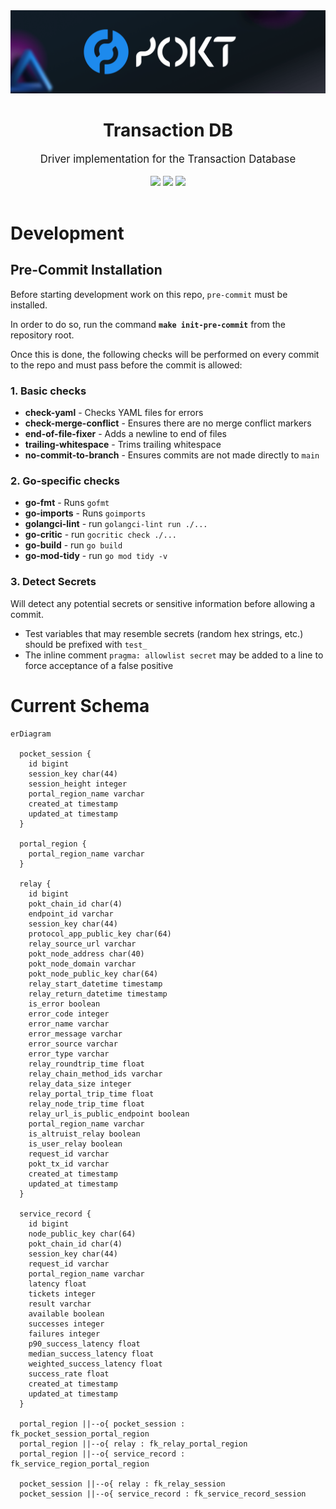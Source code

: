 <div align="center">
    <img src=".github/banner.png" alt="Pocket Network logo" width="600"/>
    <!-- TODO Rename header -->
    <h1>Transaction DB</h1>
    <big>Driver implementation for the Transaction Database</big>
    <div>
    <br/>
        <a href="https://github.com/pokt-foundation/transaction-db/pulse"><img src="https://img.shields.io/github/last-commit/pokt-foundation/transaction-db.svg"/></a>
        <a href="https://github.com/pokt-foundation/transaction-db/pulls"><img src="https://img.shields.io/github/issues-pr/pokt-foundation/transaction-db.svg"/></a>
        <a href="https://github.com/pokt-foundation/transaction-db/issues"><img src="https://img.shields.io/github/issues-closed/pokt-foundation/transaction-db.svg"/></a>
    </div>
</div>
<br/>

  <!-- TODO Update the nelow section with development instructions (leave the pre-commit section in place) -->

# Development

## Pre-Commit Installation

Before starting development work on this repo, `pre-commit` must be installed.

In order to do so, run the command **`make init-pre-commit`** from the repository root.

Once this is done, the following checks will be performed on every commit to the repo and must pass before the commit is allowed:

### 1. Basic checks

- **check-yaml** - Checks YAML files for errors
- **check-merge-conflict** - Ensures there are no merge conflict markers
- **end-of-file-fixer** - Adds a newline to end of files
- **trailing-whitespace** - Trims trailing whitespace
- **no-commit-to-branch** - Ensures commits are not made directly to `main`

### 2. Go-specific checks

- **go-fmt** - Runs `gofmt`
- **go-imports** - Runs `goimports`
- **golangci-lint** - run `golangci-lint run ./...`
- **go-critic** - run `gocritic check ./...`
- **go-build** - run `go build`
- **go-mod-tidy** - run `go mod tidy -v`

### 3. Detect Secrets

Will detect any potential secrets or sensitive information before allowing a commit.

- Test variables that may resemble secrets (random hex strings, etc.) should be prefixed with `test_`
- The inline comment `pragma: allowlist secret` may be added to a line to force acceptance of a false positive

# Current Schema

```mermaid
erDiagram

  pocket_session {
    id bigint
    session_key char(44)
    session_height integer
    portal_region_name varchar
    created_at timestamp
    updated_at timestamp
  }

  portal_region {
    portal_region_name varchar
  }

  relay {
    id bigint
    pokt_chain_id char(4)
    endpoint_id varchar
    session_key char(44)
    protocol_app_public_key char(64)
    relay_source_url varchar
    pokt_node_address char(40)
    pokt_node_domain varchar
    pokt_node_public_key char(64)
    relay_start_datetime timestamp
    relay_return_datetime timestamp
    is_error boolean
    error_code integer
    error_name varchar
    error_message varchar
    error_source varchar
    error_type varchar
    relay_roundtrip_time float
    relay_chain_method_ids varchar
    relay_data_size integer
    relay_portal_trip_time float
    relay_node_trip_time float
    relay_url_is_public_endpoint boolean
    portal_region_name varchar
    is_altruist_relay boolean
    is_user_relay boolean
    request_id varchar
    pokt_tx_id varchar
    created_at timestamp
    updated_at timestamp
  }

  service_record {
    id bigint
    node_public_key char(64)
    pokt_chain_id char(4)
    session_key char(44)
    request_id varchar
    portal_region_name varchar
    latency float
    tickets integer
    result varchar
    available boolean
    successes integer
    failures integer
    p90_success_latency float
    median_success_latency float
    weighted_success_latency float
    success_rate float
    created_at timestamp
    updated_at timestamp
  }

  portal_region ||--o{ pocket_session : fk_pocket_session_portal_region
  portal_region ||--o{ relay : fk_relay_portal_region
  portal_region ||--o{ service_record : fk_service_region_portal_region

  pocket_session ||--o{ relay : fk_relay_session
  pocket_session ||--o{ service_record : fk_service_record_session
```